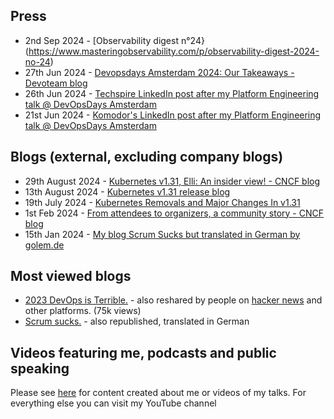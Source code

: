 
## Press
- 2nd Sep 2024 - [Observability digest n°24}(https://www.masteringobservability.com/p/observability-digest-2024-no-24)
- 27th Jun 2024 - [Devopsdays Amsterdam 2024: Our Takeaways - Devoteam blog](https://nl.devoteam.com/people/devopsdays-amsterdam-2024-our-takeaways/)
- 26th Jun 2024 - [Techspire LinkedIn post after my Platform Engineering talk @ DevOpsDays Amsterdam](https://www.linkedin.com/feed/update/urn:li:activity:7211742999884480513/)
- 21st Jun 2024 - [Komodor's LinkedIn post after my Platform Engineering talk @ DevOpsDays Amsterdam](https://www.linkedin.com/posts/komodor-k8s_and-its-a-wrap-on-day-1-of-devopsdays-amsterdam-activity-7209587160822251520-l6gx?utm_source=share&utm_medium=member_desktop)

## Blogs (external, excluding company blogs)
- 29th August 2024 - [Kubernetes v1.31, Elli: An insider view! - CNCF blog](https://www.cncf.io/blog/2024/08/29/kubernetes-v1-31-elli-an-insider-view/)
- 13th August 2024 - [Kubernetes v1.31 release blog](https://kubernetes.io/blog/2024/08/13/kubernetes-v1-31-release/)
- 19th July 2024 - [Kubernetes Removals and Major Changes In v1.31](https://kubernetes.io/blog/2024/07/19/kubernetes-1-31-upcoming-changes/)
- 1st Feb 2024 - [From attendees to organizers, a community story - CNCF blog](https://www.cncf.io/blog/2024/02/01/from-attendees-to-organizers-a-community-story/)
- 15th Jan 2024 - [My blog Scrum Sucks but translated in German by golem.de](https://www.golem.de/news/arbeit-scrum-nervt-2401-180930.html)

## Most viewed blogs
- [2023 DevOps is Terrible.](https://blog.mb-consulting.dev/2023-devops-is-terrible-ec88162c86d7) - also reshared by people on [hacker news](https://news.ycombinator.com/item?id=37728915) and other platforms. (75k views)
- [Scrum sucks.](https://medium.com/@mbianchidev/scrum-sucks-9960011fc5cf) - also republished, translated in German

## Videos featuring me, podcasts and public speaking

Please see [here](https://github.com/mbianchidev/mbianchidev/blob/master/public-speaking/home.md) for content created about me or videos of my talks.
For everything else you can visit my YouTube channel

